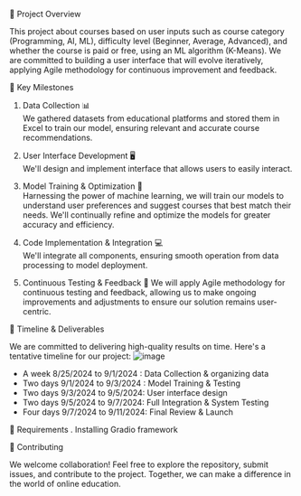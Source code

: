 🚀 Project Overview

This project about courses based on user inputs such as course category (Programming, AI, ML), difficulty level (Beginner, Average, Advanced), and whether the course is paid or free, using an ML algorithm (K-Means). We are committed to building a user interface that will evolve iteratively, applying Agile methodology for continuous improvement and feedback.

 🌟 Key Milestones

1. Data Collection 📊  
   We gathered datasets from educational platforms and stored them in Excel to train our model, ensuring relevant and accurate course recommendations.

2. User Interface Development 🖥  
   We'll design and implement interface that allows users to easily interact.

3. Model Training & Optimization 🤖  
   Harnessing the power of machine learning, we will train our models to understand user preferences and suggest courses that best match their needs. We'll continually refine and optimize the models for greater accuracy and efficiency.

4. Code Implementation & Integration 💻  
   We'll integrate all components, ensuring smooth operation from data processing to model deployment.

5. Continuous Testing & Feedback 🔄
   We will apply Agile methodology for continuous testing and feedback, allowing us to make ongoing improvements and adjustments to ensure our solution remains user-centric.

📅 Timeline & Deliverables

We are committed to delivering high-quality results on time. Here's a tentative timeline for our project:
![image](https://github.com/user-attachments/assets/b8141b91-c4a7-49af-bebb-a0b5d54ac4cb)

-  A week 8/25/2024 to 9/1/2024 : Data Collection & organizing data
-  Two days 9/1/2024 to 9/3/2024 : Model Training & Testing
-  Two days 9/3/2024 to 9/5/2024: User interface design
-  Two days 9/5/2024 to 9/7/2024: Full Integration & System Testing
-  Four days 9/7/2024 to 9/11/2024: Final Review & Launch

📍 Requirements 
       . Installing Gradio framework

🤝 Contributing

We welcome collaboration! Feel free to explore the repository, submit issues, and contribute to the project. Together, we can make a difference in the world of online education.
